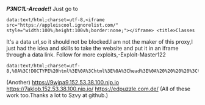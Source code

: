 ***P3NC1L-Arcade!!***
Just go to
```
data:text/html;charset=utf-8,<iframe src="https://appleiscool.ignorelist.com/" style="width:100%;height:100vh;border:none;"></iframe> <title>Classes
```
It's a data url,so it should not be blocked.I am not the maker of this proxy,I just had the idea and skills to take the website and put it in an iframe through a data link.
Follow for more exploits,-Exploit-Master122
```
data:text/html;charset=utf-8,%0A%3C!DOCTYPE%20html%3E%0A%3Chtml%3E%0A%3Chead%3E%0A%20%20%20%20%3Ctitle%3ENew%20Tab%3C%2Ftitle%3E%0A%20%20%20%20%3Cstyle%3E%0A%20%20%20%20%20%20%20%20body%2C%20html%20%7B%0A%20%20%20%20%20%20%20%20%20%20%20%20margin%3A%200%3B%0A%20%20%20%20%20%20%20%20%20%20%20%20padding%3A%200%3B%0A%20%20%20%20%20%20%20%20%20%20%20%20height%3A%20100%25%3B%0A%20%20%20%20%20%20%20%20%20%20%20%20overflow%3A%20hidden%3B%0A%20%20%20%20%20%20%20%20%7D%0A%20%20%20%20%20%20%20%20iframe%20%7B%0A%20%20%20%20%20%20%20%20%20%20%20%20border%3A%20none%3B%0A%20%20%20%20%20%20%20%20%20%20%20%20width%3A%20100%25%3B%0A%20%20%20%20%20%20%20%20%20%20%20%20height%3A%20100%25%3B%0A%20%20%20%20%20%20%20%20%7D%0A%20%20%20%20%3C%2Fstyle%3E%0A%3C%2Fhead%3E%0A%3Cbody%3E%0A%20%20%20%20%3Ciframe%20src%3D%22https%3A%2F%2Fsigma.global.ssl.fastly.net%2Fpages%2Fsettings.html%22%3E%3C%2Fiframe%3E%0A%3C%2Fbody%3E%0A%3C%2Fhtml%3E
```
(Another)
https://9wjpa9.152.53.38.100.nip.io
https://7aklob.152.53.38.100.nip.io/
https://edpuzzle.com.de/
(All of these work too.Thanks a lot to Szvy at github.)
